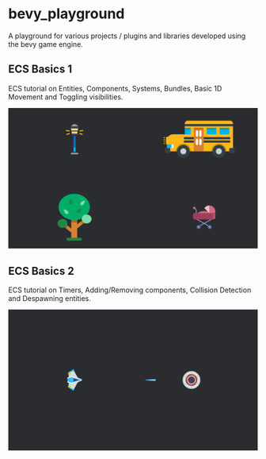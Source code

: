 # bevy_playground
A playground for various projects / plugins and libraries developed using the bevy game engine.

## ECS Basics 1

ECS tutorial on Entities, Components, Systems, Bundles, Basic 1D Movement and Toggling visibilities.

![ecs1](screenshots/ecs_basics_1.png)

## ECS Basics 2

ECS tutorial on Timers, Adding/Removing components, Collision Detection and Despawning entities.

![ecs2](screenshots/ecs_basics_2.png)